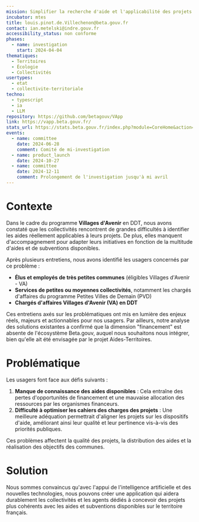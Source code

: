 ```yaml
---
mission: Simplifier la recherche d'aide et l'applicabilité des projets portés par les collectivités
incubator: mtes
title: louis.pinot.de.Villechenon@beta.gouv.fr
contact: ian.metelski@indre.gouv.fr
accessibility_status: non conforme
phases:
  - name: investigation
    start: 2024-04-04
thematiques:
  - Territoires
  - Écologie
  - Collectivités
usertypes:
  - etat
  - collectivite-territoriale
techno:
  - typescript
  - ia
  - LLM
repository: https://github.com/betagouv/VApp
link: https://vapp.beta.gouv.fr/
stats_url: https://stats.beta.gouv.fr/index.php?module=CoreHome&action=index&idSite=147&period=day&date=yesterday#?period=month&date=2025-03-26&idSite=147&category=Dashboard_Dashboard&subcategory=1
events:
  - name: committee
    date: 2024-06-28
    comment: Comité de mi-investigation
  - name: product_launch
    date: 2024-10-27
  - name: committee
    date: 2024-12-11
    comment: Prolongement de l'investigation jusqu'à mi avril
---
```

# Contexte

Dans le cadre du programme **Villages d'Avenir** en DDT, nous avons constaté que les collectivités rencontrent de grandes difficultés à identifier les aides réellement applicables à leurs projets. De plus, elles manquent d'accompagnement pour adapter leurs initiatives en fonction de la multitude d'aides et de subventions disponibles.

Après plusieurs entretiens, nous avons identifié les usagers concernés par ce problème :

- **Élus et employés de très petites communes** (éligibles Villages d'Avenir - VA)
- **Services de petites ou moyennes collectivités**, notamment les chargés d'affaires du programme Petites Villes de Demain (PVD)
- **Chargés d'affaires Villages d'Avenir (VA) en DDT**

Ces entretiens axés sur les problématiques ont mis en lumière des enjeux réels, majeurs et actionnables pour nos usagers. Par ailleurs, notre analyse des solutions existantes a confirmé que la dimension "financement" est absente de l'écosystème Beta.gouv, auquel nous souhaitons nous intégrer, bien qu'elle ait été envisagée par le projet Aides-Territoires.

# Problématique

Les usagers font face aux défis suivants :

1. **Manque de connaissance des aides disponibles** : Cela entraîne des pertes d'opportunités de financement et une mauvaise allocation des ressources par les organismes financeurs.
2. **Difficulté à optimiser les cahiers des charges des projets** : Une meilleure adéquation permettrait d'aligner les projets sur les dispositifs d'aide, améliorant ainsi leur qualité et leur pertinence vis-à-vis des priorités publiques.

Ces problèmes affectent la qualité des projets, la distribution des aides et la réalisation des objectifs des communes.

# Solution

Nous sommes convaincus qu'avec l'appui de l'intelligence artificielle et des nouvelles technologies, nous pouvons créer une application qui aidera durablement les collectivités et les agents dédiés à concevoir des projets plus cohérents avec les aides et subventions disponibles sur le territoire français.
